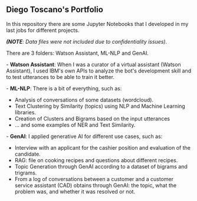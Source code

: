 ## Diego Toscano's Portfolio

<p>In this repository there are some Jupyter Notebooks that I developed in my last jobs for different projects.</p>
<p><i><b>(NOTE</b>: Data files were not included due to confidentiality issues).</i></p>
<p>There are 3 folders: Watson Assistant, ML-NLP and GenAI.</p>
<p>- <b>Watson Assistant</b>: When I was a curator of a virtual assistant (Watson Assistant), I used IBM's own APIs to analyze the bot's development skill and to test utterances to be able to train it better.</p>
<p>- <b>ML-NLP</b>: There is a bit of everything, such as: 
<ul><li>Analysis of conversations of some datasets (wordcloud).</li>
  <li>Text Clustering by Similarity (topics) using NLP and Machine Learning libraries.</li>
  <li>Creation of Clusters and Bigrams based on the input utterances</li>
  <li>... and some examples of NER and Text Similarity.</li></ul></p>
<p>- <b>GenAI</b>: I applied generative AI for different use cases, such as: 
  <ul><li>Interview with an applicant for the cashier position and evaluation of the candidate.</li>
    <li>RAG: file on cooking recipes and questions about different recipes.</li>
    <li>Topic Generation through GenAI according to a dataset of bigrams and trigrams.</li>
    <li>From a log of conversations between a customer and a customer service assistant (CAD) obtains through GenAI: the topic, what the problem was, and whether it was resolved or not.</li></ul></p>
